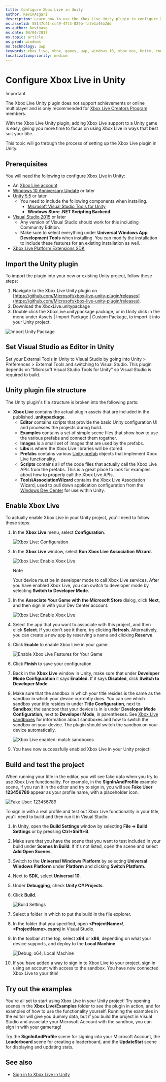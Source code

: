 ```yaml
---
title: Configure Xbox Live in Unity
author: KevinAsgari
description: Learn how to use the Xbox Live Unity plugin to configure Xbox Live in your Unity game.
ms.assetid: 55147c41-cc49-47f3-829b-fa7e1a46b2dd
ms.author: kevinasg
ms.date: 04/04/2017
ms.topic: article
ms.prod: windows
ms.technology: uwp
keywords: xbox live, xbox, games, uwp, windows 10, xbox one, Unity, configure
localizationpriority: medium
---
```


# Configure Xbox Live in Unity

> [!IMPORTANT]
> The Xbox Live Unity plugin does not support achievements or online multiplayer and is only recommended for [Xbox Live Creators Program](../developer-program-overview.md) members.

With the Xbox Live Unity plugin, adding Xbox Live support to a Unity game is easy, giving you more time to focus on using Xbox Live in ways that best suit your title.

This topic will go through the process of setting up the Xbox Live plugin in Unity.

## Prerequisites

You will need the following to configure Xbox Live in Unity:

* An [Xbox Live account](https://support.xbox.com/browse/my-account/manage-account/Create%20account)
* [Windows 10 Anniversary Update](https://microsoft.com/windows)  or later
* [Unity 5.5](https://store.unity.com/) or later
  * You need to include the following components when installing.
    * [Microsoft Visual Studio Tools for Unity](https://marketplace.visualstudio.com/items?itemName=SebastienLebreton.VisualStudio2015ToolsforUnity)
    * **Windows Store .NET Scripting Backend**
* [Visual Studio 2015](https://www.visualstudio.com/) or later
  * Any version of Visual Studio should work for this including Community Edition.
  * Make sure to select everything under **Universal Windows App Development Tools** when installing.  You can modify the installation to include these features for an existing installation as well.
* [Xbox Live Platform Extensions SDK](http://aka.ms/xblextsdk)

## Import the Unity plugin

To import the plugin into your new or existing Unity project, follow these steps:

1. Navigate to the Xbox Live Unity plugin on [https://github.com/Microsoft/xbox-live-unity-plugin/releases](https://github.com/Microsoft/xbox-live-unity-plugin/releases).
2. Download the XboxLive.unitypackage
3. Double click the XboxLive.unitypackage package, or in Unity click in the menu under Assets | Import Package | Custom Package, to import it into your Unity project.

![Import Unity Package](../images/unity/unity-import.png)

## Set Visual Studio as Editor in Unity

Set your External Tools in Unity to Visual Studio by going into Unity > Preferences > External Tools and switching to Visual Studio.
This plugin depends on "Microsoft Visual Studio Tools for Unity" so Visual Studio is required to build.

## Unity plugin file structure

The Unity plugin's file structure is broken into the following parts:

* __Xbox Live__ contains the actual plugin assets that are included in the published **.unitypackage**.
    * __Editor__ contains scripts that provide the basic Unity configuration UI and processes the projects during build.
    * __Examples__ contains a set of simple scene files that show how to use the various prefabs and connect them together.
    * __Images__ is a small set of images that are used by the prefabs.
    * __Libs__ is where the Xbox Live libraries will be stored.
    * __Prefabs__ contains various [Unity prefab](https://docs.unity3d.com/Manual/Prefabs.html) objects that implement Xbox Live functionality.
    * __Scripts__ contains all of the code files that actually call the Xbox Live APIs from the prefabs.  This is a great place to look for examples about how to properly call the Xbox Live APIs.
    * __Tools\AssociationWizard__ contains the Xbox Live Association Wizard, used to pull down application configuration from the [Windows Dev Center](https://developer.microsoft.com/windows) for use within Unity.

## Enable Xbox Live

To actually enable Xbox Live in your Unity project, you'll need to follow these steps:

1. In the **Xbox Live** menu, select **Configuration**.

    ![Xbox Live: Configuration](../images/unity/xbox-live-configuration.PNG)

2. In the **Xbox Live** window, select **Run Xbox Live Association Wizard**.

    ![Xbox Live: Enable Xbox Live](../images/unity/enable-xbox-live.PNG)

    > [!NOTE]
    > Your device must be in developer mode to call Xbox Live services. After you have enabled Xbox Live, you can switch to developer mode by selecting **Switch to Developer Mode**.

3. In the **Associate Your Game with the Microsoft Store** dialog, click **Next**, and then sign in with your Dev Center account.

    ![Xbox Live: Enable Xbox Live](../images/unity/associate-game-with-store.png)

4. Select the app that you want to associate with this project, and then click **Select**. If you don't see it there, try clicking **Refresh**. Alternatively, you can create a new app by reserving a name and clicking **Reserve**.

5. Click **Enable** to enable Xbox Live in your game.

    ![Enable Xbox Live Features for Your Game](../images/unity/associate-your-game-with-the-windows-store.PNG)

6. Click **Finish** to save your configuration.

7. Back in the **Xbox Live** window in Unity, make sure that under **Developer Mode Configuration** it says **Enabled**. If it says **Disabled**, click **Switch to Developer Mode**.

8. Make sure that the sandbox in which your title resides is the same as the sandbox in which your device currently does. You can see which sandbox your title resides in under **Title Configuration**, next to **Sandbox**; the sandbox that your device is in is under **Developer Mode Configuration**, next to **Developer Mode**, in parentheses. See [Xbox Live sandboxes](../xbox-live-sandboxes.md) for information about sandboxes and how to switch the sandbox on your device. The plugin should switch the sandbox on your device automatically.

    ![Xbox Live enabled: match sandboxes](../images/unity/unity-xbl-enabled.PNG)

9. You have now successfully enabled Xbox Live in your Unity project!

## Build and test the project

When running your title in the editor, you will see fake data when you try to use Xbox Live functionality. For example, in the **SignInAndProfile** example scene, if you run it in the editor and try to sign in, you will see **Fake User 123456789** appear as your profile name, with a placeholder icon.

![Fake User: 123456789](../images/unity/unity-game-fake-data.PNG)

To sign in with a real profile and test out Xbox Live functionality in your title, you'll need to build and then run it in Visual Studio.

1. In Unity, open the **Build Settings** window by selecting **File -> Build Settings** or by pressing **Ctrl+Shift+B**.

2. Make sure that you have the scene that you want to test included in your build under **Scenes In Build**. If it's not listed, open the scene and select **Add Open Scenes**.

3. Switch to the **Universal Windows Platform** by selecting **Universal Windows Platform** under **Platform** and clicking **Switch Platform**.

4. Next to **SDK**, select **Universal 10**.

5. Under **Debugging**, check **Unity C# Projects**.

6. Click **Build**.

    ![Build Settings](../images/unity/unity-build-settings.PNG)

7. Select a folder in which to put the build in the file explorer.

8. In the folder that you specified, open **&lt;ProjectName&gt;\\&lt;ProjectName&gt;.csproj** in Visual Studio.

9. In the toolbar at the top, select **x64** or **x86**, depending on what your device supports, and deploy to the **Local Machine**.

    ![Debug; x64; Local Machine](../images/unity/vs-debug-local-machine.PNG)

10. If you have added a way to sign in to Xbox Live to your project, sign in using an account with access to the sandbox. You have now connected Xbox Live to your title!

## Try out the examples

You're all set to start using Xbox Live in your Unity project! Try opening scenes in the **Xbox Live/Examples** folder to see the plugin in action, and for examples of how to use the functionality yourself. Running the examples in the editor will give you dummy data, but if you build the project in Visual Studio and associate your Microsoft Account with the sandbox, you can sign in with your gamertag!

Try the **SignInAndProfile** scene for signing into your Microsoft Account, the **Leaderboard** scene for creating a leaderboard, and the **UpdateStat** scene for displaying and updating stats.

## See also

* [Sign in to Xbox Live in Unity](sign-in-to-xbox-live-in-unity.md)
